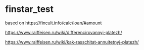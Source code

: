 # finstar_test

based on 
https://fincult.info/calc/loan/#amount

https://www.raiffeisen.ru/wiki/differencirovannyj-platezh/

https://www.raiffeisen.ru/wiki/kak-rasschitat-annuitetnyj-platezh/
